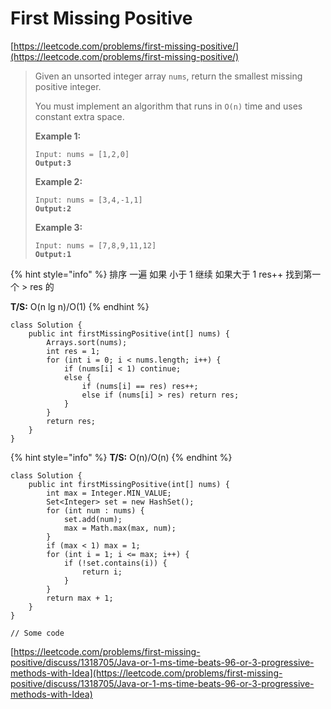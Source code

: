 # First Missing Positive

[https://leetcode.com/problems/first-missing-positive/](https://leetcode.com/problems/first-missing-positive/)

> Given an unsorted integer array `nums`, return the smallest missing positive integer.
>
> You must implement an algorithm that runs in `O(n)` time and uses constant extra space.
>
> &#x20;
>
> **Example 1:**
>
> <pre><code>Input: nums = [1,2,0]
> <strong>Output:3</strong></code></pre>
>
> **Example 2:**
>
> <pre><code>Input: nums = [3,4,-1,1]
> <strong>Output:2</strong></code></pre>
>
> **Example 3:**
>
> <pre><code>Input: nums = [7,8,9,11,12]
> <strong>Output:1</strong></code></pre>

{% hint style="info" %}
排序 一遍 如果 小于 1 继续 如果大于 1 res++ 找到第一个  > res 的&#x20;

**T/S:** O(n lg n)/O(1)
{% endhint %}

```
class Solution {
    public int firstMissingPositive(int[] nums) {
        Arrays.sort(nums);
        int res = 1;
        for (int i = 0; i < nums.length; i++) {
            if (nums[i] < 1) continue;
            else {
                if (nums[i] == res) res++;
                else if (nums[i] > res) return res;
            }
        }
        return res;
    }
}
```

{% hint style="info" %}
**T/S:** O(n)/O(n)
{% endhint %}

```
class Solution {
    public int firstMissingPositive(int[] nums) {
        int max = Integer.MIN_VALUE;
        Set<Integer> set = new HashSet();
        for (int num : nums) {
            set.add(num);
            max = Math.max(max, num);
        }
        if (max < 1) max = 1;
        for (int i = 1; i <= max; i++) {
            if (!set.contains(i)) {
                return i;
            }
        }
        return max + 1;
    }
}
```

```
// Some code
```

[https://leetcode.com/problems/first-missing-positive/discuss/1318705/Java-or-1-ms-time-beats-96-or-3-progressive-methods-with-Idea](https://leetcode.com/problems/first-missing-positive/discuss/1318705/Java-or-1-ms-time-beats-96-or-3-progressive-methods-with-Idea)
